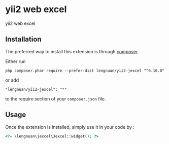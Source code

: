 yii2 web excel
==============
yii2 web excel

Installation
------------

The preferred way to install this extension is through [composer](http://getcomposer.org/download/).

Either run

```
php composer.phar require --prefer-dist lengnuan/yii2-jexcel "^0.10.0"
```

or add

```
"lengnuan/yii2-jexcel": "*"
```

to the require section of your `composer.json` file.


Usage
-----

Once the extension is installed, simply use it in your code by  :

```php
<?= \lengnuan\jexcel\Jexcel::widget(); ?>

```